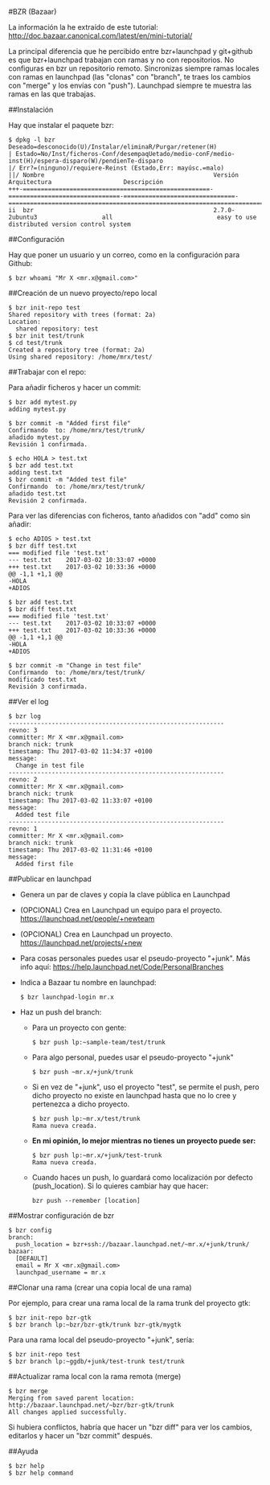 #BZR (Bazaar)

La información la he extraído de este tutorial: http://doc.bazaar.canonical.com/latest/en/mini-tutorial/

La principal diferencia que he percibido entre bzr+launchpad y git+github es que bzr+launchpad trabajan con ramas y no con repositorios. No configuras en bzr un repositorio remoto. Sincronizas siempre ramas locales con ramas en launchpad (las "clonas" con "branch", te traes los cambios con "merge" y los envías con "push"). Launchpad siempre te muestra las ramas en las que trabajas.

##Instalación

Hay que instalar el paquete bzr:

```
$ dpkg -l bzr
Deseado=desconocido(U)/Instalar/eliminaR/Purgar/retener(H)
| Estado=No/Inst/ficheros-Conf/desempaqUetado/medio-conF/medio-inst(H)/espera-disparo(W)/pendienTe-disparo
|/ Err?=(ninguno)/requiere-Reinst (Estado,Err: mayúsc.=malo)
||/ Nombre                                               Versión                         Arquitectura                    Descripción
+++-====================================================-===============================-===============================-==============================================================================================================
ii  bzr                                                  2.7.0-2ubuntu3                  all                             easy to use distributed version control system
```

##Configuración

Hay que poner un usuario y un correo, como en la configuración para Github:

```
$ bzr whoami "Mr X <mr.x@gmail.com>"
```

##Creación de un nuevo proyecto/repo local

```
$ bzr init-repo test
Shared repository with trees (format: 2a)
Location:
  shared repository: test
$ bzr init test/trunk
$ cd test/trunk
Created a repository tree (format: 2a)
Using shared repository: /home/mrx/test/
```

##Trabajar con el repo:

Para añadir ficheros y hacer un commit:
```
$ bzr add mytest.py
adding mytest.py

$ bzr commit -m "Added first file"
Confirmando  to: /home/mrx/test/trunk/
añadido mytest.py
Revisión 1 confirmada.

$ echo HOLA > test.txt
$ bzr add test.txt
adding test.txt
$ bzr commit -m "Added test file"
Confirmando  to: /home/mrx/test/trunk/
añadido test.txt
Revisión 2 confirmada.
```

Para ver las diferencias con ficheros, tanto añadidos con "add" como sin añadir:
```
$ echo ADIOS > test.txt
$ bzr diff test.txt
=== modified file 'test.txt'
--- test.txt    2017-03-02 10:33:07 +0000
+++ test.txt    2017-03-02 10:33:36 +0000
@@ -1,1 +1,1 @@
-HOLA
+ADIOS

$ bzr add test.txt
$ bzr diff test.txt
=== modified file 'test.txt'
--- test.txt    2017-03-02 10:33:07 +0000
+++ test.txt    2017-03-02 10:33:36 +0000
@@ -1,1 +1,1 @@
-HOLA
+ADIOS

$ bzr commit -m "Change in test file"
Confirmando  to: /home/mrx/test/trunk/
modificado test.txt
Revisión 3 confirmada.
```

##Ver el log

```
$ bzr log
------------------------------------------------------------
revno: 3
committer: Mr X <mr.x@gmail.com>
branch nick: trunk
timestamp: Thu 2017-03-02 11:34:37 +0100
message:
  Change in test file
------------------------------------------------------------
revno: 2
committer: Mr X <mr.x@gmail.com>
branch nick: trunk
timestamp: Thu 2017-03-02 11:33:07 +0100
message:
  Added test file
------------------------------------------------------------
revno: 1
committer: Mr X <mr.x@gmail.com>
branch nick: trunk
timestamp: Thu 2017-03-02 11:31:46 +0100
message:
  Added first file
```

##Publicar en launchpad
* Genera un par de claves y copia la clave pública en Launchpad
* (OPCIONAL) Crea en Launchpad un equipo para el proyecto. https://launchpad.net/people/+newteam
* (OPCIONAL) Crea en Launchpad un proyecto. https://launchpad.net/projects/+new
* Para cosas personales puedes usar el pseudo-proyecto "+junk". Más info aquí: https://help.launchpad.net/Code/PersonalBranches
* Indica a Bazaar tu nombre en launchpad:

  ```
  $ bzr launchpad-login mr.x
  ```
* Haz un push del branch:
  * Para un proyecto con gente:
  
    ```
    $ bzr push lp:~sample-team/test/trunk
    ```
  * Para algo personal, puedes usar el pseudo-proyecto "+junk"
  
    ```
    $ bzr push ~mr.x/+junk/trunk
    ```
  * Si en vez de "+junk", uso el proyecto "test", se permite el push, pero dicho proyecto no existe en launchpad hasta que
  no lo cree y pertenezca a dicho proyecto.

    ```
    $ bzr push lp:~mr.x/test/trunk
    Rama nueva creada.
    ```
  * **En mi opinión, lo mejor mientras no tienes un proyecto puede ser:**
  
    ```
    $ bzr push lp:~mr.x/+junk/test-trunk
    Rama nueva creada.
    ```
  * Cuando haces un push, lo guardará como localización por defecto (push_location). Si lo quieres cambiar hay que hacer:

    ```
    bzr push --remember [location]
    ```

##Mostrar configuración de bzr

```
$ bzr config
branch:
  push_location = bzr+ssh://bazaar.launchpad.net/~mr.x/+junk/trunk/
bazaar:
  [DEFAULT]
  email = Mr X <mr.x@gmail.com>
  launchpad_username = mr.x
```

##Clonar una rama (crear una copia local de una rama)

Por ejemplo, para crear una rama local de la rama trunk del proyecto gtk:
```
$ bzr init-repo bzr-gtk
$ bzr branch lp:~bzr/bzr-gtk/trunk bzr-gtk/mygtk
```
Para una rama local del pseudo-proyecto "+junk", sería:
```
$ bzr init-repo test
$ bzr branch lp:~ggdb/+junk/test-trunk test/trunk
```

##Actualizar rama local con la rama remota (merge)
```
$ bzr merge
Merging from saved parent location: http://bazaar.launchpad.net/~bzr/bzr-gtk/trunk
All changes applied successfully.
```

Si hubiera conflictos, habría que hacer un "bzr diff" para ver los cambios, editarlos y hacer un "bzr commit" después.

##Ayuda
```
$ bzr help
$ bzr help command
```
